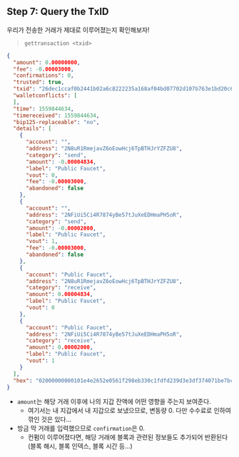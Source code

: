 ## Step 7: Query the TxID

우리가 전송한 거래가 제대로 이루어졌는지 확인해보자!

> `gettransaction <txid>`

```json
{
  "amount": 0.00000000,
  "fee": -0.00003000,
  "confirmations": 0,
  "trusted": true,
  "txid": "26dec1ccaf0b2441b02a6c8222235a168af04bd07702d107b763e1bd20c694cf",
  "walletconflicts": [
  ],
  "time": 1559844634,
  "timereceived": 1559844634,
  "bip125-replaceable": "no",
  "details": [
    {
      "account": "",
      "address": "2N8uR1RmejavZ6oEowHcj6TpBTHJrYZFZU8",
      "category": "send",
      "amount": -0.00004834,
      "label": "Public Faucet",
      "vout": 0,
      "fee": -0.00003000,
      "abandoned": false
    },
    {
      "account": "",
      "address": "2NFiUi5Ci4R7874yBe57tJuXeEDHmaPH5oR",
      "category": "send",
      "amount": -0.00002000,
      "label": "Public Faucet",
      "vout": 1,
      "fee": -0.00003000,
      "abandoned": false
    },
    {
      "account": "Public Faucet",
      "address": "2N8uR1RmejavZ6oEowHcj6TpBTHJrYZFZU8",
      "category": "receive",
      "amount": 0.00004834,
      "label": "Public Faucet",
      "vout": 0
    },
    {
      "account": "Public Faucet",
      "address": "2NFiUi5Ci4R7874yBe57tJuXeEDHmaPH5oR",
      "category": "receive",
      "amount": 0.00002000,
      "label": "Public Faucet",
      "vout": 1
    }
  ],
  "hex": "02000000000101e4e2652e0561f298eb330c1fdfd239d3e3df374071be7bc6270495f841afc40f0000000017160014eeaa7ec4250ac9a41d9184a3be0e17fba624d73dffffffff02e21200000000000017a914abc2e461110ba4c0275f6dabffc0973a11641d9287d00700000000000017a914f67a4949055ab390794413affd355bef5b1212298702483045022100ea0f826cd4fe883f910fa49693f3a6de5b129de7c069562352d93bcada867d3a022050105328bcd232cfbf761e7a869de6133459ddf4b9d899bca0feccc779382f6f0121024368be5c9aa0bda439fc5874ffedebbc9fdf2a51bd72dbc868b98ce3bd21dc1700000000"
}
```

- `amount`는 해당 거래 이후에 나의 지갑 잔액에 어떤 영향을 주는지 보여준다.
  - 여기서는 내 지갑에서 내 지갑으로 보냈으므로, 변동량 0. 다만 수수료로 인하여 깎인 것은 있다...
- 방금 막 거래를 입력했으므로 `confirmation`은 0.
  - 컨펌이 이루어졌다면, 해당 거래에 블록과 관련된 정보들도 추가되어 반환된다 (블록 해시, 블록 인덱스, 블록 시간 등...)
